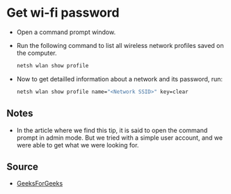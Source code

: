 # Get wi-fi password

- Open a command prompt window.
- Run the following command to list all wireless network profiles saved on the computer.

  ```sh
  netsh wlan show profile
  ```

- Now to get detailled information about a network and its password, run:

  ```sh
  netsh wlan show profile name="<Network SSID>" key=clear
  ```

## Notes

- In the article where we find this tip, it is said to open the command prompt in admin mode.
  But we tried with a simple user account, and we were able to get what we were looking for.

## Source

- [GeeksForGeeks](https://www.geeksforgeeks.org/how-to-find-wi-fi-password-using-cmd)

